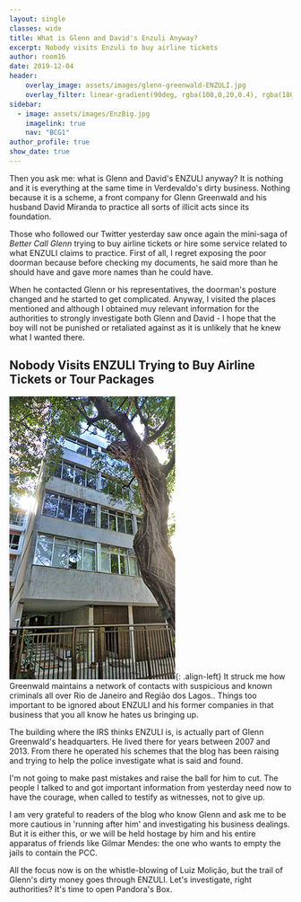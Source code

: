 ```yaml
---
layout: single
classes: wide
title: What is Glenn and David's Enzuli Anyway?
excerpt: Nobody visits Enzuli to buy airline tickets
author: room16
date: 2019-12-04
header:
    overlay_image: assets/images/glenn-greenwald-ENZULI.jpg
    overlay_filter: linear-gradient(90deg, rgba(100,0,20,0.4), rgba(180,200,50,0.01))
sidebar:
  - image: assets/images/EnzBig.jpg
    imagelink: true
    nav: "BCG1"
author_profile: true
show_date: true
---
```


Then you ask me: what is Glenn and David's ENZULI anyway? It is nothing and it is everything at the same time in Verdevaldo's dirty business. Nothing because it is a scheme, a front company for Glenn Greenwald and his husband David Miranda to practice all sorts of illicit acts since its foundation.

Those who followed our Twitter yesterday saw once again the mini-saga of
_Better Call Glenn_ trying to buy airline tickets or hire some service related to what ENZULI claims to practice. First of all, I regret exposing the poor doorman because before checking my documents, he said more than he should have and gave more names than he could have.

When he contacted Glenn or his representatives, the doorman's posture changed and he started to get complicated. Anyway, I visited the places mentioned and although I obtained muy relevant information for the authorities to strongly investigate both Glenn and David - I hope that the boy will not be punished or retaliated against as it is unlikely that he knew what I wanted there.

## Nobody Visits ENZULI Trying to Buy Airline Tickets or Tour Packages

![Enzuli HQ](assets/images/Enzuli.jpg){: .align-left} It struck me how Greenwald maintains a network of contacts with suspicious and known criminals all over Rio de Janeiro and Região dos Lagos.. Things too important to be ignored about ENZULI and his former companies in that business that you all know he hates us bringing up.

The building where the IRS thinks ENZULI is, is actually part of Glenn Greenwald's headquarters. He lived there for years between 2007 and 2013. From there he operated his schemes that the blog has been raising and trying to help the police investigate what is said and found.

I'm not going to make past mistakes and raise the ball for him to cut. The people I talked to and got important information from yesterday need now to have the courage, when called to testify as witnesses, not to give up.

I am very grateful to readers of the blog who know Glenn and ask me to be more cautious in 'running after him' and investigating his business dealings. But it is either this, or we will be held hostage by him and his entire apparatus of friends like Gilmar Mendes: the one who wants to empty the jails to contain the PCC.

All the focus now is on the whistle-blowing of Luiz Molição, but the trail of Glenn's dirty money goes through ENZULI. Let's investigate, right authorities? It's time to open Pandora's Box.